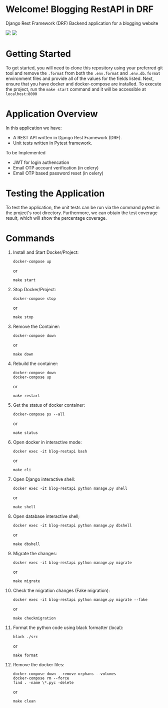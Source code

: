 # Welcome! Blogging RestAPI in DRF
Django Rest Framework (DRF) Backend application for a blogging website

<img src="https://img.shields.io/github/downloads/pratikv06/drf-be-blogging-app/total" />  <img src="https://img.shields.io/github/license/pratikv06/drf-be-blogging-app" />



# Getting Started

To get started, you will need to clone this repository using your preferred git tool and remove the `.format` from both the `.env.format` and `.env.db.format` environment files and provide all of the values for the fields listed.
Next, ensure that you have docker and docker-compose are installed.
To execute the project, run the `make start` command and it will be accessible at `localhost:8000`

# Application Overview

In this application we have:

- A REST API written in Django Rest Framework (DRF).  
- Unit tests written in Pytest framework.

To be Implemented
- JWT for login authencation
- Email OTP account verification (in celery)
- Email OTP based password reset (in celery)

# Testing the Application
To test the application, the unit tests can be run via the command pytest in the project's root directory. 
Furthermore, we can obtain the test coverage result, which will show the percentage coverage.

# Commands
1. Install and Start Docker/Project:  
    ```
    docker-compose up
    ```
    or
    ```
    make start
    ```
2. Stop Docker/Project:
    ```
    docker-compose stop
    ```
    or 
    ``` 
    make stop 
    ``` 
3. Remove the Container:
    ```
    docker-compose down
    ```
    or 
    ```
    make down
    ```
4. Rebuild the container:
    ```
    docker-compose down
    docker-compose up
    ```
    or 
    ```
    make restart
    ```
5. Get the status of docker container:
    ```
    docker-compose ps --all
    ```
    or
    ```
    make status
    ```
6. Open docker in interactive mode:
    ```
    docker exec -it blog-restapi bash
    ```
    or 
    ```
    make cli
    ```
7. Open Django interactive shell:
    ```
    docker exec -it blog-restapi python manage.py shell
    ```
    or 
    ```
    make shell
    ```
8. Open database interactive shell;
    ```
    docker exec -it blog-restapi python manage.py dbshell
    ```
    or
    ```
    make dbshell
    ```
9. Migrate the changes:
    ```
    docker exec -it blog-restapi python manage.py migrate
    ```
    or 
    ```
    make migrate
    ```
10. Check the migration changes (Fake migration):
    ```
    docker exec -it blog-restapi python manage.py migrate --fake
    ```
    or 
    ```
    make checkmigration
    ```
11. Format the python code using black formatter (local):
    ```
    black ./src
    ```
    or 
    ```
    make format
    ```
12. Remove the docker files:
    ```
    docker-compose down --remove-orphans --volumes
    docker-compose rm --force
    find . -name \*.pyc -delete
    ```
    or 
    ```
    make clean
    ```
